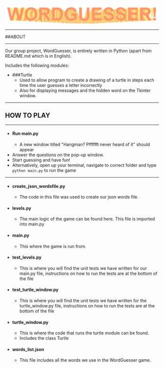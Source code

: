 ![img.png](README_images/wordguesser_logo.png)

---
##ABOUT

---

Our group project, WordGuesser, is entirely written in Python (apart from README.md which is in English).

Includes the following modules:
- ###Turtle
  - Used to allow program to create a drawing of a turtle in steps each time the user guesses a letter incorrectly 
  - Also for displaying messages and the hidden word on the Tkinter window.


---

## HOW TO PLAY

---

- #### Run main.py
  - A new window titled "Hangman? Pfffffft never heard of it" should appear
- Answer the questions on the pop-up window.
- Start guessing and have fun!
- Alternatively, open up your terminal, navigate to correct folder and type `python main.py` to run the game
---

- #### create_json_wordsfile.py
  - The code in this file was used to create our json words file.
- #### levels.py
  - The main logic of the game can be found here. This file is imported into main.py
- #### main.py
  - This where the game is run from.
- #### test_levels.py
  - This is where you will find the unit tests we have written for our main.py file, instructions on how to run the tests are at the bottom of the file
- #### test_turtle_window.py
  - This is where you will find the unit tests we have written for the turtle_window.py file, instructions on how to run the tests are at the bottom of the file
- #### turtle_window.py
  - This is where the code that runs the turtle module can be found.
  - Includes the class Turtle
- #### words_list.json
  - This file includes all the words we use in the WordGuesser game.